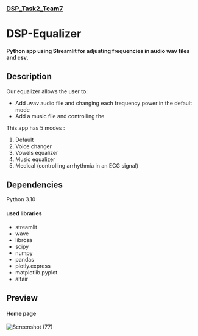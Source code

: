 ### [ DSP_Task2_Team7 ](https://github.com/Ayasameh1/DSP-Equalizer/blob/main/Task_Info.md)

# DSP-Equalizer
#### Python app using Streamlit for adjusting frequencies in audio wav files and csv.
 
## Description
Our equalizer allows the user to:
- Add .wav audio file and changing each frequency power in the default mode
- Add a music file and controlling the 

 
 
 This app has 5 modes :
 1. Default
 2. Voice changer
 3. Vowels equalizer
 4. Music equalizer
 5. Medical (controlling arrhythmia in an ECG signal)
 
 
 ## Dependencies
 Python 3.10
 #### used libraries
 - streamlit
 - wave
 - librosa
 - scipy
 - numpy
 - pandas
 - plotly.express
 - matplotlib.pyplot
 - altair
 
  ## Preview
#### Home page
![Screenshot (77)](https://user-images.githubusercontent.com/93430241/202338360-25e5fb7b-5f11-4d08-be27-e6eeeedfadfc.png)
